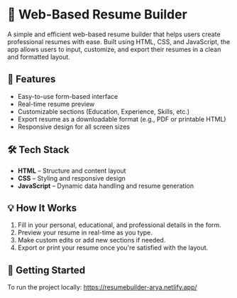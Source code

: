 # 📄 Web-Based Resume Builder

A simple and efficient web-based resume builder that helps users create professional resumes with ease. Built using HTML, CSS, and JavaScript, the app allows users to input, customize, and export their resumes in a clean and formatted layout.

## 🚀 Features

- Easy-to-use form-based interface
- Real-time resume preview
- Customizable sections (Education, Experience, Skills, etc.)
- Export resume as a downloadable format (e.g., PDF or printable HTML)
- Responsive design for all screen sizes

## 🛠 Tech Stack

- **HTML** – Structure and content layout  
- **CSS** – Styling and responsive design  
- **JavaScript** – Dynamic data handling and resume generation  

## 💡 How It Works

1. Fill in your personal, educational, and professional details in the form.
2. Preview your resume in real-time as you type.
3. Make custom edits or add new sections if needed.
4. Export or print your resume once you're satisfied with the layout.

## 📂 Getting Started

To run the project locally: https://resumebuilder-arya.netlify.app/
